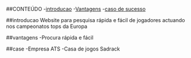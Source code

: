 ##CONTEÚDO
-[introducao](#introducao)
    -[Vantagens](#vantagens)
    -[caso de sucesso](#case)

##introducao
Website para pesquisa rápida e fácil de jogadores actuando nos campeonatos tops da Europa

##vantagens
-Procura rápida e fácil

##case
-Empresa ATS
-Casa de jogos Sadrack